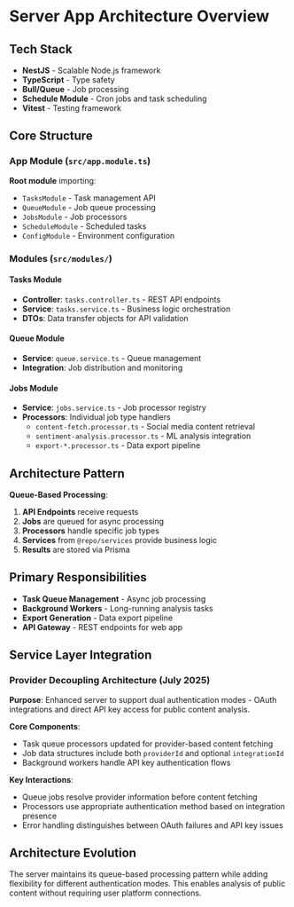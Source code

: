 # Server App Architecture Overview

## Tech Stack
- **NestJS** - Scalable Node.js framework
- **TypeScript** - Type safety
- **Bull/Queue** - Job processing
- **Schedule Module** - Cron jobs and task scheduling
- **Vitest** - Testing framework

## Core Structure

### App Module (`src/app.module.ts`)
**Root module** importing:
- `TasksModule` - Task management API
- `QueueModule` - Job queue processing
- `JobsModule` - Job processors
- `ScheduleModule` - Scheduled tasks
- `ConfigModule` - Environment configuration

### Modules (`src/modules/`)

#### Tasks Module
- **Controller**: `tasks.controller.ts` - REST API endpoints
- **Service**: `tasks.service.ts` - Business logic orchestration
- **DTOs**: Data transfer objects for API validation

#### Queue Module  
- **Service**: `queue.service.ts` - Queue management
- **Integration**: Job distribution and monitoring

#### Jobs Module
- **Service**: `jobs.service.ts` - Job processor registry
- **Processors**: Individual job type handlers
  - `content-fetch.processor.ts` - Social media content retrieval
  - `sentiment-analysis.processor.ts` - ML analysis integration
  - `export-*.processor.ts` - Data export pipeline

## Architecture Pattern
**Queue-Based Processing**:
1. **API Endpoints** receive requests
2. **Jobs** are queued for async processing  
3. **Processors** handle specific job types
4. **Services** from `@repo/services` provide business logic
5. **Results** are stored via Prisma

## Primary Responsibilities
- **Task Queue Management** - Async job processing
- **Background Workers** - Long-running analysis tasks
- **Export Generation** - Data export pipeline
- **API Gateway** - REST endpoints for web app

## Service Layer Integration

### Provider Decoupling Architecture (July 2025)

**Purpose**: Enhanced server to support dual authentication modes - OAuth integrations and direct API key access for public content analysis.

**Core Components**:
- Task queue processors updated for provider-based content fetching
- Job data structures include both `providerId` and optional `integrationId`  
- Background workers handle API key authentication flows

**Key Interactions**:
- Queue jobs resolve provider information before content fetching
- Processors use appropriate authentication method based on integration presence
- Error handling distinguishes between OAuth failures and API key issues

## Architecture Evolution
The server maintains its queue-based processing pattern while adding flexibility for different authentication modes. This enables analysis of public content without requiring user platform connections.
